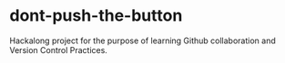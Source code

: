 # dont-push-the-button
Hackalong project for the purpose of learning Github collaboration and Version Control Practices.
